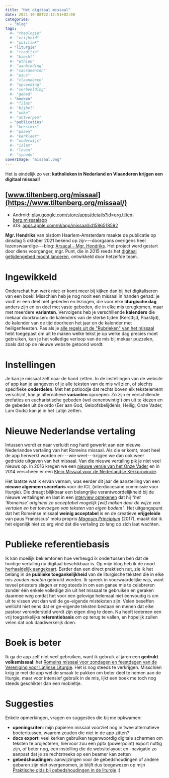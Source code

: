 ```yaml
---
title: "Het digitaal missaal"
date: 2021-10-08T22:12:51+02:00
categories: 
  - "blog"
tags:
  #- "theologie"
  #- "vrijheid"
  #- "politiek"
  - "liturgie"
  #- "traditie"
  #- "biecht"
  #- "ethiek"
  #- "aanbidding"
  #- "sacramenten"
  #- "paus"
  #- "vlaanderen"
  #- "opvoeding"
  #- "verbeelding"
  #- "gebed"
  - "boeken"
  #- "films"
  #- "bijbel"
  #- "woke"
  #- "antwerpen"
  - "publicaties"
  #- "kerstmis"
  #- "pasen"
  #- "kerkleer"
  #- "onderwijs"
  #- "islam"
  #- "leven"
  #- "synode"
coverImage: "missaal.png"
---
```


Het is eindelijk zo ver: **katholieken in Nederland en Vlaanderen krijgen een digitaal missaal**! 

## [www.tiltenberg.org/missaal](https://www.tiltenberg.org/missaal/)

- Android: [play.google.com/store/apps/details?id=org.tilten­berg.missaalapp](https://play.google.com/store/apps/details?id=org.tiltenberg.missaalapp)
- iOS: [apps.apple.com/nl/app/missaal/id1586518592](https://apps.apple.com/nl/app/missaal/id1586518592)

**Mgr. Hendriks** van bisdom Haarlem-Amsterdam maakte de publicatie op dinsdag 5 oktober 2021 bekend op zijn---doorgaans overigens heel lezenswaardige---blog: [Arsacal - Mgr. Hendriks](https://www.arsacal.nl/?p=contentitem&id=2726&utm_source=dlvr.it&utm_medium=twitter). Het project werd gestart door diens voorganger, mgr. Punt, die in 2015 reeds het [digitaal getijdengebed mocht lanceren](https://gelovenleren.net/blog/op-naar-een-vrij-en-gratis-gebruik-van-kerkelijke-teksten-met-keurmerk/), ontwikkeld door hetzelfde team. 

# Ingewikkeld

Onderschat hun werk niet: er komt meer bij kijken dan bij het digitaliseren van een boek! Misschien heb je nog nooit een missaal in handen gehad: je vindt er een deel met gebeden en lezingen, die voor elke **liturgische dag** anders zijn en en deel met vaste gebeden, die in elke mis terugkomen, maar met meerdere **varianten**. Vervolgens heb je verschillende **kalenders** die mekaar doorkruisen: de kalenders van de sterke tijden (Kersttijd, Paastijd), de kalender van de tijd doorheen het jaar en de kalender met heiligenfeesten. Pas als je [alle regels uit de "Rubrieken" van het missaal](https://www.catholicculture.org/culture/library/view.cfm?id=5932&CFID=61559707&CFTOKEN=60757516) hebt toegepast om uit te maken welke tekst je op welke dag precies moet gebruiken, kan je het volledige verloop van de mis bij mekaar puzzelen, zoals dat op de nieuwe website getoond wordt:

# Instellingen

Je kan je missaal zelf  naar de hand zetten. In de instellingen van de website of app kan je aangeven of je alle teksten van de mis wil zien, of slechts specifieke **onderdelen**. Met het potloodje dat rechts boven elk tekstelement verschijnt, kan je alternatieve **varianten** oproepen. Zo zijn er verschillende prefaties en eucharistische gebeden (wel eenentwintig!) om uit te kiezen en de gebeden uit de ordo (Eer aan God, Geloofsbelijdenis, Heilig, Onze Vader, Lam Gods) kan je in het Latijn zetten.

# Nieuwe Nederlandse vertaling

Intussen wordt er naar verluidt nog hard gewerkt aan een nieuwe Nederlandse vertaling van het Romeins missaal. Als die er komt, moet heel de app herwerkt worden en---wie weet---krijgen we dan ook weer gedrukte uitgaven van het missaal. Van die nieuwe vertaling pik je niet veel  nieuws op. In 2016 kregen we een [nieuwe versie van het Onze Vader](https://gelovenleren.net/blog/joepie-er-wordt-aan-de-liturgie-gesleuteld/) en in 2014 verscheen er een [Klein Missaal voor de Nederlandse Kerkprovincie](https://www.rkkerk.nl/nieuw-klein-missaal-voor-de-nederlandse-kerkprovincie/). 

Het laatste wat ik ervan vernam, was eerder dit jaar de aanstelling van een **nieuwe algemeen secretaris** voor de ICL (interdiocesane commissie voor liturgie). Die draagt blijkbaar een belangrijke verantwoordelijkheid bij de nieuwe vertalingen en laat in een [interview optekenen](https://www.tertio.be/magazines/1108/artikels/%E2%80%9CNet%20als%20de%20kerk%20is%20de%20liturgie%20voortdurend%20in%20verandering%E2%80%9D) dat hij _"het ‘Romeinse’ origineel zo acceptabel mogelijk [wil] maken door de wijze van vertalen en het toevoegen van teksten van eigen bodem"_. Het uitgangspunt dat het Romeinse missaal **weinig acceptabel** is en de creatieve **vrijgeleide** van paus Franciscus' motu proprio _[Magnum Principium](https://www.rkdocumenten.nl/rkdocs/index.php?mi=600&doc=6628)_ (2017), maakt dat ik het eigenlijk niet zo erg vind dat die vertaling zo lang op zich laat wachten.

# Publieke referentiebasis

Ik kan moeilijk beklemtonen hoe verheugd ik ondertussen ben dat de huidige vertaling nu digitaal beschikbaar is. Op mijn blog heb ik de nood [herhaaldelijk aangekaart](https://gelovenleren.net/blog/online-missaal/). Eerder dan een direct praktisch nut, zie ik het belang in de **publieke toegankelijkheid** van de liturgische teksten die in elke mis _zouden moeten_ gebruikt worden. Ik spreek in voorwaardelijke wijs, want teveel priesters slagen er nog steeds in om een ganse mis te celebreren zonder één enkele volledige zin uit het missaal te gebruiken en geraken daarmee weg omdat het voor een gelovige helemaal niet eenvoudig is om uit te vissen wat dan wél de ge-eigende misteksten zijn. Velen beseffen wellicht niet eens dat er ge-eigende teksten bestaan en menen dat elke pastoor verondersteld wordt zijn eigen ding te doen. Nu heeft iedereen een vrij toegankelijke **referentiebasis** om op terug te vallen, en hopelijk zullen velen dat ook daadwerkelijk doen.

# Boek is beter

Ik ga de app zelf niet veel gebruiken, want ik gebruik al jaren een **gedrukt volksmissaal**: het [Romeins missaal voor zondagen en feestdagen van de Vereniging voor Latijnse Liturgie](https://www.latijnseliturgie.nl/product/romeins-missaal-voor-zondagen-en-feesten/). Het is nog steeds te verkrijgen. Misschien krijg je met de app wel de smaak te pakken om beter deel te nemen aan de liturgie, maar voor intensief gebruik in de mis, lijkt een boek me toch nog steeds geschikter dan een mobieltje.

# Suggesties

Enkele opmerkingen, vragen en suggesties die bij me opkwamen:

- **openingsriten**: mijn papieren missaal voorziet nog in twee alternatieve boeteritussen, waarom zouden die niet in de app zitten?
- **docx export**: veel kerken gebruiken tegenwoordig digitale schermen om teksten te projecteren, hiervoor zou een pptx (powerpoint) export nuttig zijn, of beter nog, een instelling die de websitelayout en -navigatie zo aanpast dat je ze rechtstreeks op een beamer kan zetten
- **gebedshoudingen**: aanwijzingen voor de gebedshoudingen of andere gebaren zijn niet overgenomen, je blijft dus toegewezen op mijn [Praktische gids bij gebedshoudingen in de liturgie](https://gelovenleren.net/page/praktische-gids-bij-gebedshoudingen-in-de-liturgie/) ;)
